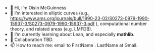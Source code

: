 - 👋 Hi, I’m Oisin McGuinness
- 👀 I’m interested in elliptic curves (e.g., https://www.ams.org/journals/bull/1990-23-02/S0273-0979-1990-15937-3/S0273-0979-1990-15937-3.pdf ), computational number theory, and related areas (e.g. LMFDB).
- 🌱 I’m currently learning about Lean, and especially **mathlib**.
- 💞️ Collaboration TBD.
- 📫 How to reach me: email to FirstName . LastName at Gmail.

<!---
OisinMcGuinness/OisinMcGuinness is a ✨ special ✨ repository because its `README.md` (this file) appears on your GitHub profile.
You can click the Preview link to take a look at your changes.
--->
